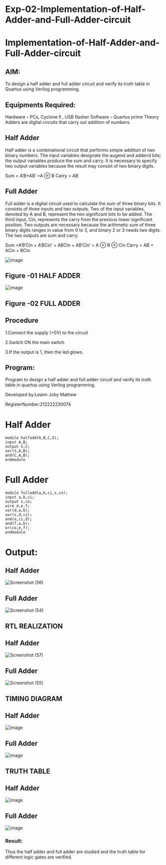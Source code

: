 # Exp-02-Implementation-of-Half-Adder-and-Full-Adder-circuit

# Implementation-of-Half-Adder-and-Full-Adder-circuit

## AIM:

To design a half adder and full adder circuit and verify its truth table in Quartus using Verilog programming.

## Equipments Required:
Hardware – PCs, Cyclone II , USB flasher
Software – Quartus prime
Theory
Adders are digital circuits that carry out addition of numbers.

## Half Adder
Half adder is a combinational circuit that performs simple addition of two binary numbers. The input variables designate the augend and addend bits; the output variables produce the sum and carry. It is necessary to specify two output variables because the result may consist of two binary digits.

Sum = A’B+AB’ =A ⊕ B Carry = AB

## Full Adder
Full adder is a digital circuit used to calculate the sum of three binary bits. It consists of three inputs and two outputs. Two of the input variables, denoted by A and B, represent the two significant bits to be added. The third input, Cin, represents the carry from the previous lower significant position. Two outputs are necessary because the arithmetic sum of three binary digits ranges in value from 0 to 3, and binary 2 or 3 needs two digits. The two outputs are sum and carry.

Sum =A’B’Cin + A’BCin’ + ABCin + AB’Cin’ = A ⊕ B ⊕ Cin Carry = AB + ACin + BCin

 ![image](https://user-images.githubusercontent.com/36288975/163552156-a13e5a56-c638-4110-97d9-8896907c8d25.png)

## Figure -01 HALF ADDER 


![image](https://user-images.githubusercontent.com/36288975/163552057-b3547877-6d07-45b4-b7e0-bcfebfad9e1d.png)

## Figure -02 FULL ADDER 

## Procedure

1.Connect the supply (+5V) to the circuit

2.Switch ON the main switch

3.If the output is 1, then the led glows.
## Program:

Program to design a half adder and full adder circuit and verify its truth table in quartus using Verilog programming.

Developed by:Leann Joby Mathew

RegisterNumber:212222230074

# Half Adder
```
module halfadd(A,B,C,S);
input A,B;
output S,C;
xor(S,A,B);
and(C,A,B);
endmodule
```

# Full Adder
```
module fulladd(a,b,ci,s,co);
input a,b,ci;
output s,co;
wire d,e,f;
xor(d,a,b);
xor(s,d,ci);
and(e,ci,d);
and(f,a,b);
or(co,e,f);
endmodule

```

# Output:

## Half Adder
![Screenshot (56)](https://user-images.githubusercontent.com/119218812/229302815-e30936b9-c351-4e02-82e4-b91bd0b13994.png)
## Full Adder
![Screenshot (54)](https://user-images.githubusercontent.com/119218812/229302832-6e4030af-ea23-4d6e-a453-59164ff731d8.png)

## RTL REALIZATION
## Half Adder
![Screenshot (57)](https://user-images.githubusercontent.com/119218812/229302747-b9939b2e-7658-4cc4-9d63-2b3ff67d0ea3.png)
## Full Adder
![Screenshot (55)](https://user-images.githubusercontent.com/119218812/229302777-473f33e3-5a94-403c-a50f-c464de365bf5.png)

## TIMING DIAGRAM
## Half Adder
![image](https://user-images.githubusercontent.com/119218812/229303311-4cc97f7e-268f-4c02-b242-5540955099dc.png)


## Full Adder
![image](https://user-images.githubusercontent.com/119218812/229303026-e913d413-300c-4f6b-9bb7-81e976000a64.png)

## TRUTH TABLE 

## Half Adder
![image](https://user-images.githubusercontent.com/119218812/229302913-5c91df89-6238-4ecc-ba6e-6ba0dc2861bd.png)
## Full Adder
![image](https://user-images.githubusercontent.com/119218812/229302934-b0e96b9b-0719-4838-a617-41eb4f50a3f8.png)

### Result:

Thus the half adder and full adder are studied and the truth table for different logic gates are verified.
